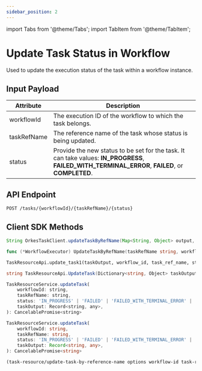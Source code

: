 ```yaml
---
sidebar_position: 2
---
```


import Tabs from '@theme/Tabs';
import TabItem from '@theme/TabItem';

# Update Task Status in Workflow

Used to update the execution status of the task within a workflow instance.

## Input Payload

| Attribute | Description |
| -- | -- |
| workflowId | The execution ID of the workflow to which the task belongs. | 
| taskRefName | The reference name of the task whose status is being updated. |
| status | Provide the new status to be set for the task. It can take values: **IN_PROGRESS**, **FAILED_WITH_TERMINAL_ERROR**, **FAILED**, or **COMPLETED**. |

## API Endpoint
```
POST /tasks/{workflowId}/{taskRefName}/{status}
```

## Client SDK Methods

<Tabs>
<TabItem value="Java" label="Java">

```java
String OrkesTaskClient.updateTaskByRefName(Map<String, Object> output, String workflowId, String taskRefName, String status) throws ApiException
```

</TabItem>
<TabItem value="Golang" label="Golang">

```go
func (*WorkflowExecutor) UpdateTaskByRefName(taskRefName string, workflowInstanceId string, status model.TaskResultStatus, output interface{}) error
```

</TabItem>
<TabItem value="Python" label="Python">

```python
TaskResourceApi.update_task1(taskOutput, workflow_id, task_ref_name, status, **kwargs)
```

</TabItem>
<TabItem value="CSharp" label="CSharp">

```csharp
string TaskResourceApi.UpdateTask(Dictionary<string, Object> taskOutput, string workflowId, string taskRefName, string status, string workerid = null)
```

</TabItem>
<TabItem value="Javascript" label="Javascript">

```javascript
TaskResourceService.updateTask(
    workflowId: string,
    taskRefName: string,
    status: 'IN_PROGRESS' | 'FAILED' | 'FAILED_WITH_TERMINAL_ERROR' | 'COMPLETED',
    taskOutput: Record<string, any>,
): CancelablePromise<string>
```

</TabItem>
<TabItem value="Typescript" label="Typescript">

```typescript
TaskResourceService.updateTask(
    workflowId: string,
    taskRefName: string,
    status: 'IN_PROGRESS' | 'FAILED' | 'FAILED_WITH_TERMINAL_ERROR' | 'COMPLETED',
    taskOutput: Record<string, any>,
): CancelablePromise<string>
```

</TabItem>
<TabItem value="Clojure" label="Clojure">

```clojure
(task-resource/update-task-by-reference-name options workflow-id task-reference-name status update-req)
```

</TabItem>
</Tabs>

